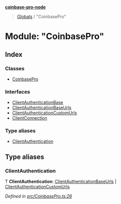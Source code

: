 **[coinbase-pro-node](../README.md)**

> [Globals](../globals.md) / "CoinbasePro"

# Module: "CoinbasePro"

## Index

### Classes

- [CoinbasePro](../classes/_coinbasepro_.coinbasepro.md)

### Interfaces

- [ClientAuthenticationBase](../interfaces/_coinbasepro_.clientauthenticationbase.md)
- [ClientAuthenticationBaseUrls](../interfaces/_coinbasepro_.clientauthenticationbaseurls.md)
- [ClientAuthenticationCustomUrls](../interfaces/_coinbasepro_.clientauthenticationcustomurls.md)
- [ClientConnection](../interfaces/_coinbasepro_.clientconnection.md)

### Type aliases

- [ClientAuthentication](_coinbasepro_.md#clientauthentication)

## Type aliases

### ClientAuthentication

Ƭ **ClientAuthentication**: [ClientAuthenticationBaseUrls](../interfaces/_coinbasepro_.clientauthenticationbaseurls.md) \| [ClientAuthenticationCustomUrls](../interfaces/_coinbasepro_.clientauthenticationcustomurls.md)

_Defined in [src/CoinbasePro.ts:26](https://github.com/bennycode/coinbase-pro-node/blob/e431220/src/CoinbasePro.ts#L26)_
